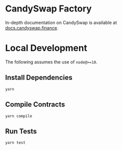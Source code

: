 # CandySwap Factory



In-depth documentation on CandySwap is available at [docs.candyswap.finance](https://docs.candyswap.finance/).

# Local Development

The following assumes the use of `node@>=10`.

## Install Dependencies

`yarn`

## Compile Contracts

`yarn compile`

## Run Tests

`yarn test`
